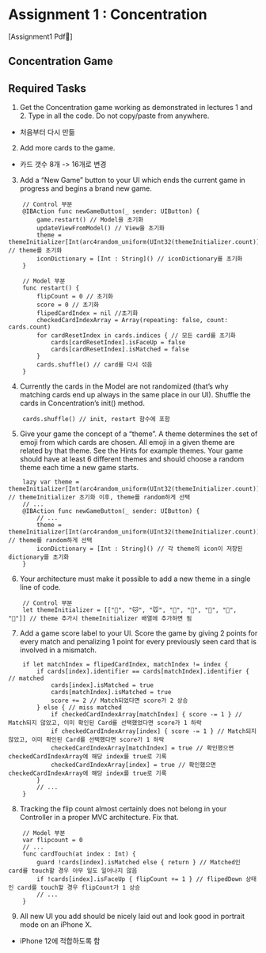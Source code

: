 # Assignment 1 : Concentration
[Assignment1 Pdf📎]
<img>
<img>

## Concentration Game
<demo>

## Required Tasks
1. Get the Concentration game working as demonstrated in lectures 1 and 2. Type in all the code. Do not copy/paste from anywhere.
- 처음부터 다시 만듦

2. Add more cards to the game.
- 카드 갯수 8개 -> 16개로 변경

3. Add a “New Game” button to your UI which ends the current game in progress and begins a brand new game.
```
    // Control 부분
    @IBAction func newGameButton(_ sender: UIButton) {
        game.restart() // Model을 초기화
        updateViewFromModel() // View을 초기화
        theme = themeInitializer[Int(arc4random_uniform(UInt32(themeInitializer.count)))] // theme를 초기화
        iconDictionary = [Int : String]() // iconDictionary를 초기화
    }
    
    // Model 부분
    func restart() {
        flipCount = 0 // 초기화
        score = 0 // 초기화
        flipedCardIndex = nil //초기화
        checkedCardIndexArray = Array(repeating: false, count: cards.count)
        for cardResetIndex in cards.indices { // 모든 card를 초기화
            cards[cardResetIndex].isFaceUp = false
            cards[cardResetIndex].isMatched = false
        }
        cards.shuffle() // card를 다시 섞음
    }
```

4. Currently the cards in the Model are not randomized (that’s why matching cards end up always in the same place in our UI). Shuffle the cards in Concentration’s  init() method.
```
    cards.shuffle() // init, restart 함수에 포함 
```

5. Give your game the concept of a “theme”. A theme determines the set of emoji from which cards are chosen. All emoji in a given theme are related by that theme. See the Hints for example themes. Your game should have at least 6 different themes and should choose a random theme each time a new game starts.
```
    lazy var theme = themeInitializer[Int(arc4random_uniform(UInt32(themeInitializer.count)))] // themeInitializer 초기화 이후, theme를 random하게 선택
    // ...
    @IBAction func newGameButton(_ sender: UIButton) {
        // ...
        theme = themeInitializer[Int(arc4random_uniform(UInt32(themeInitializer.count)))] // theme를 random하게 선택
        iconDictionary = [Int : String]() // 각 theme의 icon이 저장된 dictionary를 초기화
    }
```

6. Your architecture must make it possible to add a new theme in a single line of code.
```
    // Control 부분
    let themeInitializer = [["🐶", "🐱", "🐭", "🐹", "🐰", "🦊", "🐻", "🐼"]] // theme 추가시 themeInitializer 배열에 추가하면 됨
```

7. Add a game score label to your UI. Score the game by giving 2 points for every match and penalizing 1 point for every previously seen card that is involved in a mismatch.
```
    if let matchIndex = flipedCardIndex, matchIndex != index {
        if cards[index].identifier == cards[matchIndex].identifier { // matched
            cards[index].isMatched = true
            cards[matchIndex].isMatched = true
            score += 2 // Match되었다면 score가 2 상승
        } else { // miss matched
            if checkedCardIndexArray[matchIndex] { score -= 1 } // Match되지 않았고, 이미 확인된 Card를 선택했었다면 score가 1 하락
            if checkedCardIndexArray[index] { score -= 1 } // Match되지 않았고, 이미 확인된 Card를 선택했다면 score가 1 하락
            checkedCardIndexArray[matchIndex] = true // 확인했으면 checkedCardIndexArray에 해당 index를 true로 기록
            checkedCardIndexArray[index] = true // 확인했으면 checkedCardIndexArray에 해당 index를 true로 기록
        }
        // ...
    }
```
8. Tracking the flip count almost certainly does not belong in your Controller in a proper MVC architecture. Fix that.
```
    // Model 부분
    var flipcount = 0
    // ...
    func cardTouch(at index : Int) {
        guard !cards[index].isMatched else { return } // Matched인 card를 touch할 경우 아무 일도 일어나지 않음
        if !cards[index].isFaceUp { flipCount += 1 } // flipedDown 상태인 card를 touch할 경우 flipCount가 1 상승
        // ...
    }
```
9. All new UI you add should be nicely laid out and look good in portrait mode on an iPhone X.
- iPhone 12에 적합하도록 함 







